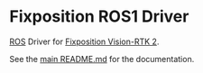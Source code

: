 # Fixposition ROS1 Driver

[ROS](https://www.ros.org/) Driver for [Fixposition Vision-RTK 2](https://www.fixposition.com/product).

See the [main README.md](../README.md) for the documentation.
